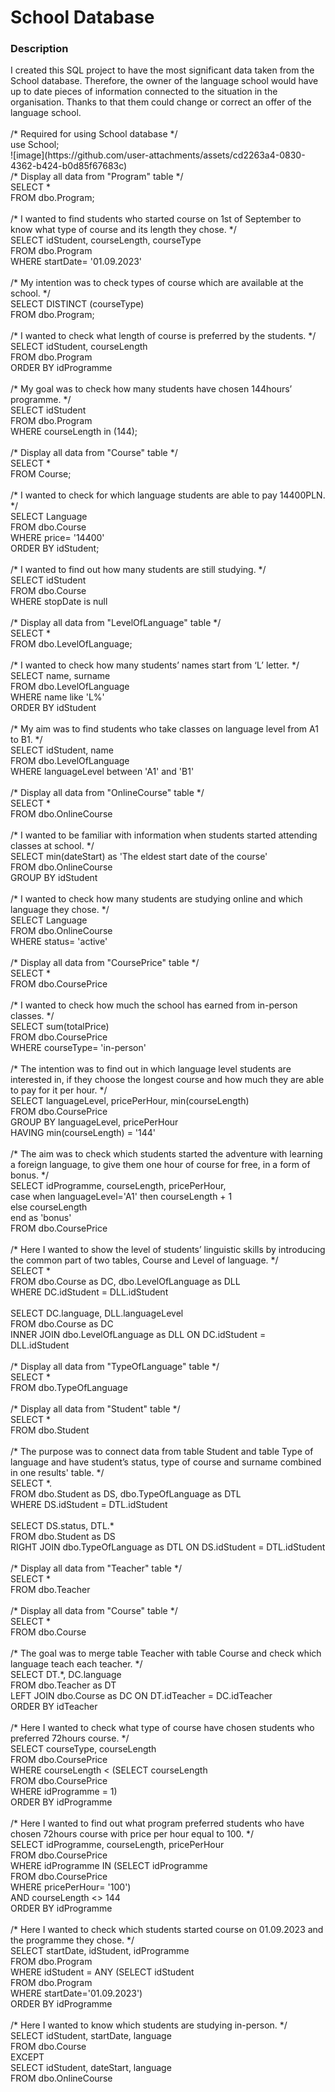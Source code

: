 # School Database

<h3>Description</h3>
I created this SQL project to have the most significant data taken from the School database. Therefore, the owner of the language school would have up to date pieces of information connected to the situation in the organisation. Thanks to that them could change or correct an offer of the language school.
</br>
</br>
/* Required for using School database */ </br>
use School; </br>
![image](https://github.com/user-attachments/assets/cd2263a4-0830-4362-b424-b0d85f67683c)

</br>
/* Display all data from "Program" table */</br>
SELECT *  </br>
FROM dbo.Program;  </br>
 </br>
/* I wanted to find students who started course on 1st of September to know what type of course and its length they chose. */  </br>
SELECT idStudent, courseLength, courseType  </br>
FROM dbo.Program  </br>
WHERE startDate= '01.09.2023'  </br>
 </br>
/* My intention was to check types of course which are available at the school. */  </br>
SELECT DISTINCT (courseType)  </br>
FROM dbo.Program;  </br>
 </br>
/* I wanted to check what length of course is preferred by the students. */  </br>
SELECT idStudent, courseLength  </br>
FROM dbo.Program  </br>
ORDER BY idProgramme  </br>
 </br>
/* My goal was to check how many students have chosen 144hours’ programme. */  </br>
SELECT idStudent  </br>
FROM dbo.Program </br>
WHERE courseLength in (144);  </br>
</br>
/* Display all data from "Course" table */  </br>
SELECT *  </br>
FROM Course;  </br>
</br>
/* I wanted to check for which language students are able to pay 14400PLN. */ </br>
SELECT Language </br>
FROM dbo.Course </br>
WHERE price= '14400' </br>
ORDER BY idStudent; </br>
</br>
/* I wanted to find out how many students are still studying. */ </br>
SELECT idStudent </br>
FROM dbo.Course </br>
WHERE stopDate is null </br>
</br>
/* Display all data from "LevelOfLanguage" table */ </br>
SELECT * </br>
FROM dbo.LevelOfLanguage; </br>
</br>
/* I wanted to check how many students’ names start from ‘L’ letter. */ </br>
SELECT name, surname </br>
FROM dbo.LevelOfLanguage </br>
WHERE name like 'L%' </br>
ORDER BY idStudent </br>
</br>
/* My aim was to find students who take classes on language level from A1 to B1. */ </br>
SELECT idStudent, name </br>
FROM dbo.LevelOfLanguage </br>
WHERE languageLevel between 'A1' and 'B1' </br>
</br>
/* Display all data from "OnlineCourse" table */ </br>
SELECT * </br>
FROM dbo.OnlineCourse </br>
</br>
/* I wanted to be familiar with information when students started attending classes at school. */ </br>
SELECT min(dateStart) as 'The eldest start date of the course' </br>
FROM dbo.OnlineCourse </br>
GROUP BY idStudent </br>
</br>
/* I wanted to check how many students are studying online and which language they chose. */ </br>
SELECT Language </br>
FROM dbo.OnlineCourse </br>
WHERE status= 'active' </br>
</br>
/* Display all data from "CoursePrice" table */ </br>
SELECT * </br>
FROM dbo.CoursePrice </br>
</br>
/* I wanted to check how much the school has earned from in-person classes. */ </br>
SELECT sum(totalPrice) </br>
FROM dbo.CoursePrice </br>
WHERE courseType= 'in-person' </br>
</br>
/* The intention was to find out in which language level students are interested in, if they choose the longest course and how much they are able to pay for it per hour. */ </br>
SELECT languageLevel, pricePerHour, min(courseLength) </br>
FROM dbo.CoursePrice </br>
GROUP BY languageLevel, pricePerHour </br>
HAVING min(courseLength) = '144' </br>
</br>
/* The aim was to check which students started the adventure with learning a foreign language, to give them one hour of course for free, in a form of bonus. */ </br>
SELECT idProgramme, courseLength, pricePerHour, </br>
    case when languageLevel='A1' then  courseLength + 1 </br>
	else courseLength </br>
	end as 'bonus' </br>
FROM dbo.CoursePrice </br>
</br>
/* Here I wanted to show the level of students’ linguistic skills  by introducing the common part of two tables, Course and Level of language. */ </br>
SELECT * </br>
FROM dbo.Course as DC, dbo.LevelOfLanguage as DLL </br>
WHERE DC.idStudent = DLL.idStudent </br>
</br>
SELECT DC.language, DLL.languageLevel </br>
FROM dbo.Course as DC </br>
INNER JOIN dbo.LevelOfLanguage as DLL ON DC.idStudent = DLL.idStudent </br>
</br>
/* Display all data from "TypeOfLanguage" table */ </br>
SELECT * </br>
FROM dbo.TypeOfLanguage </br>
</br>
/* Display all data from "Student" table */ </br>
SELECT * </br>
FROM dbo.Student </br>
</br>
/* The purpose was to connect data from table Student and table Type of language and have student’s status, type of course and surname combined in one results' table. */ </br>
SELECT *. </br>
FROM dbo.Student as DS, dbo.TypeOfLanguage as DTL </br>
WHERE DS.idStudent = DTL.idStudent </br>
</br>
SELECT DS.status, DTL.* </br>
FROM dbo.Student as DS </br>
RIGHT JOIN dbo.TypeOfLanguage as DTL ON DS.idStudent = DTL.idStudent </br>
</br>
/* Display all data from "Teacher" table */ </br>
SELECT * </br>
FROM dbo.Teacher </br>
</br>
/* Display all data from "Course" table */ </br>
SELECT * </br>
FROM dbo.Course </br>
</br>
/* The goal was to merge table Teacher with table Course and check which language teach each teacher. */ </br>
SELECT DT.*, DC.language </br>
FROM dbo.Teacher as DT </br>
LEFT JOIN dbo.Course as DC ON DT.idTeacher = DC.idTeacher </br>
ORDER BY idTeacher </br>
</br>
/* Here I wanted to check what type of course have chosen students who preferred 72hours course. */ </br>
SELECT courseType, courseLength </br>
FROM dbo.CoursePrice </br>
WHERE courseLength < (SELECT courseLength </br>
                      FROM dbo.CoursePrice </br>
					  WHERE idProgramme = 1) </br>
ORDER BY idProgramme </br>
</br>
/* Here I wanted to find out what program preferred students who have chosen 72hours course with price per hour equal to 100. */ </br>
SELECT idProgramme, courseLength, pricePerHour </br>
FROM dbo.CoursePrice </br>
WHERE idProgramme IN (SELECT idProgramme </br>
                      FROM dbo.CoursePrice </br>
					  WHERE pricePerHour= '100') </br>
				  AND courseLength <> 144 </br>
ORDER BY idProgramme </br>
</br>
/* Here I wanted to check which students started course on 01.09.2023 and the programme they chose. */ </br>
SELECT startDate, idStudent, idProgramme </br>
FROM dbo.Program </br>
WHERE idStudent = ANY (SELECT idStudent </br>
                         FROM dbo.Program </br>
						 WHERE startDate='01.09.2023') </br>
ORDER BY idProgramme </br>
</br>
/* Here I wanted to know which students are studying in-person. */ </br>
SELECT idStudent, startDate, language </br>
FROM dbo.Course </br>
EXCEPT </br>
SELECT idStudent, dateStart, language </br>
FROM dbo.OnlineCourse </br>
